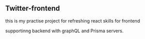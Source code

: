 

## Twitter-frontend

this is my practise project for refreshing react skills for frontend 

supportinng backend with graphQL and Prisma servers.
